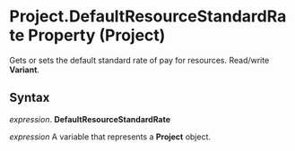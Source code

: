 
# Project.DefaultResourceStandardRate Property (Project)

Gets or sets the default standard rate of pay for resources. Read/write  **Variant**.


## Syntax

 _expression_. **DefaultResourceStandardRate**

 _expression_ A variable that represents a **Project** object.

